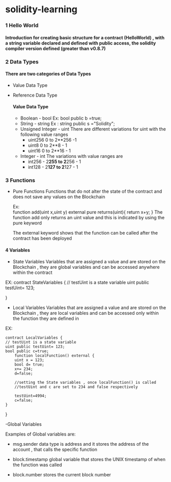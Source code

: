 # solidity-learning

### 1 Hello World

#### Introduction for creating basic structure for a contract (HelloWorld) , with a string variable declared and defined with public access, the solidity compiler version defined (greater than v0.8.7)

### 2 Data Types

#### There are two categories of Data Types

- Value Data Type
- Reference Data Type

  #### Value Data Type

  - Boolean - bool
    Ex: bool public b =true;
  - String - string
    Ex : string public s ="Solidity";
  - Unsigned Integer - uint
    There are different variations for uint with the following value ranges
    - uint256 0 to 2\*\*256 -1
    - uint8 0 to 2\*\*8 - 1
    - uint16 0 to 2\*\*16 - 1
  - Integer - int
    The variations with value ranges are
    - int256 - 2**255 to 2**256 - 1
    - int128 - 2**127 to 2**127 - 1

### 3 Functions

- Pure Functions
  Functions that do not alter the state of the contract and does not save any values on the Blockchain

  Ex:  
   function add(uint x,uint y) external pure returns(uint){
  return x+y;
  }
  The function add only returns an uint value and this is indicated by using the pure keyword

  The external keyword shows that the function can be called after the contract has been deployed

#### 4 Variables

- State Variables
  Variables that are assigned a value and are stored on the Blockchain , they are global variables and can be accessed anywhere within the contract

EX:
contract StateVariables {
// testUint is a state variable
uint public testUint= 123;

}

- Local Variables
  Variables that are assigned a value and are stored on the Blockchain , they are local variables and can be accessed only within the function they are defined in

EX:

    contract LocalVariables {
    // testUint is a state variable
    uint public testUint= 123;
    bool public c=true;
        function localFunction() external {
        uint x = 123;
        bool d= true;
        x+= 234;
        d=false;

        //setting the State variables , once localFunction() is called
        //testUint and c are set to 234 and false respectively

        testUint=4994;
        c=false;
    }

}

-Global Variables

Examples of Global variables are:

- msg.sender
  data type is address and it stores the address of the account , that calls the specific function

- block.timestamp
  global variable that stores the UNIX timestamp of when the function was called

- block.number
  stores the current block number
